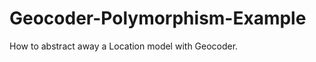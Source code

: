 Geocoder-Polymorphism-Example
=============================

How to abstract away a Location model with Geocoder.
